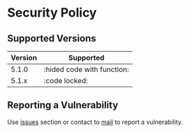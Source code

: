# Security Policy

## Supported Versions

| Version | Supported          |
| ------- | ------------------ |
| 5.1.0   | :hided code with function: |
| 5.1.x   | :code locked:                |

## Reporting a Vulnerability

Use [issues](https://github.com/Ajay-o-s/Keerthana/issues) section or contact to [mail](mailto:ajayosakhub@gmail.com) to report a vulnerability.
